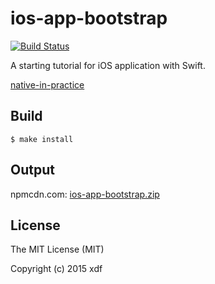 # ios-app-bootstrap

[![Build Status](https://travis-ci.org/xudafeng/ios-app-bootstrap.svg?branch=master)](https://travis-ci.org/xudafeng/ios-app-bootstrap)

A starting tutorial for iOS application with Swift.

[native-in-practice](https://xudafeng.github.io/slide/archives/native-in-practice)

## Build

```shell
$ make install
```

## Output

npmcdn.com: [ios-app-bootstrap.zip](//npmcdn.com/ios-app-bootstrap@latest/build/ios-app-bootstrap.zip)

## License

The MIT License (MIT)

Copyright (c) 2015 xdf
